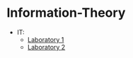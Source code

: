 # Information-Theory
 - IT:
    - [Laboratory 1](https://github.com/Paraschiv-Stefan/Information-Theory/tree/Laboratory_1)
    - [Laboratory 2](https://github.com/Paraschiv-Stefan/Information-Theory/tree/Laboratory_2)
   
   
   
